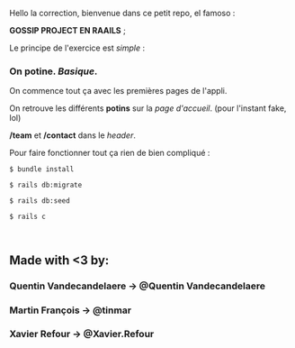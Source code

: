 Hello la correction, bienvenue dans ce petit repo, el famoso :

**GOSSIP PROJECT EN RAAILS** ;

Le principe de l'exercice est *simple* : 

### On potine. *Basique*.

On commence tout ça avec les premières pages de l'appli.

On retrouve les différents __potins__ sur la *page d'accueil*. (pour l'instant fake, lol)

__/team__ et __/contact__ dans le *header*.

Pour faire fonctionner tout ça rien de bien compliqué : 
~~~~~~~~~~~~~~~~~~~~
$ bundle install

$ rails db:migrate

$ rails db:seed

$ rails c



~~~~~~~~~~~~~~~~~~~~

## Made with <3 by:

### Quentin Vandecandelaere -> @Quentin Vandecandelaere

### Martin François -> @tinmar

### Xavier Refour -> @Xavier.Refour

